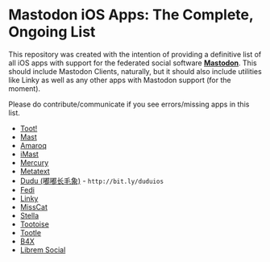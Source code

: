 # Mastodon iOS Apps: The Complete, Ongoing List

This repository was created with the intention of providing a definitive list of all iOS apps with support for the federated social software [**Mastodon**](https://github.com/tootsuite/mastodon). This should include Mastodon Clients, naturally, but it should also include utilities like Linky as well as any other apps with Mastodon support (for the moment). 

Please do contribute/communicate if you see errors/missing apps in this list.

* [Toot!](https://itunes.apple.com/app/toot/id1229021451)
* [Mast](https://apps.apple.com/us/app/mast-for-mastodon/id1437429129)
* [Amaroq](https://itunes.apple.com/us/app/amarok-for-mastodon/id1214116200)
* [iMast](https://apps.apple.com/us/app/imast/id1229461703)
* [Mercury](https://apps.apple.com/us/app/mercury-for-mastodon/id1486749200)
* [Metatext](https://apps.apple.com/us/app/metatext/id1523996615)
* [Dudu (嘟嘟长毛象)](https://apps.apple.com/us/app/%E5%98%9F%E5%98%9F%E9%95%BF%E6%AF%9B%E8%B1%A1/id1531987827) - `http://bit.ly/duduios`
* [Fedi](https://apps.apple.com/us/app/id1478806281)
* [Linky](https://apps.apple.com/us/app/id438090426)
* [MissCat](https://apps.apple.com/us/app/id1505059993)
* [Stella](https://apps.apple.com/us/app/stella/id921372048)
* [Tootoise](https://apps.apple.com/us/app/tootoise/id1465090190)
* [Tootle](https://apps.apple.com/us/app/tootle-for-mastodon/id1236013466)
* [B4X](https://apps.apple.com/us/app/b4x-for-pleroma-mastodon/id1538396871)
* [Librem Social](https://apps.apple.com/us/app/librem-social/id1456164071)